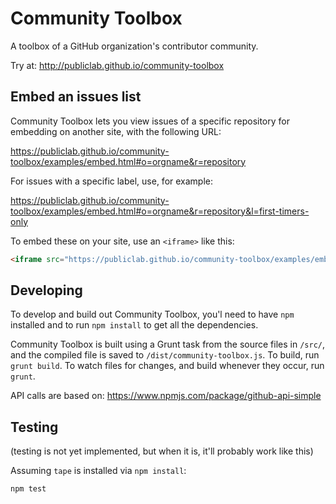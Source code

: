 Community Toolbox
====

A toolbox of a GitHub organization's contributor community.

Try at: http://publiclab.github.io/community-toolbox


## Embed an issues list

Community Toolbox lets you view issues of a specific repository for embedding on another site, with the following URL:

https://publiclab.github.io/community-toolbox/examples/embed.html#o=orgname&r=repository

For issues with a specific label, use, for example: 

https://publiclab.github.io/community-toolbox/examples/embed.html#o=orgname&r=repository&l=first-timers-only

To embed these on your site, use an `<iframe>` like this:

```html
<iframe src="https://publiclab.github.io/community-toolbox/examples/embed.html#o=orgname&r=repository" style="border:none;" width="100%" height="600px"></iframe>
```


## Developing

To develop and build out Community Toolbox, you'l need to have `npm` installed and to run `npm install` to get all the dependencies. 

Community Toolbox is built using a Grunt task from the source files in `/src/`, and the compiled file is saved to `/dist/community-toolbox.js`. To build, run `grunt build`. To watch files for changes, and build whenever they occur, run `grunt`. 

API calls are based on: https://www.npmjs.com/package/github-api-simple


## Testing

(testing is not yet implemented, but when it is, it'll probably work like this)

Assuming `tape` is installed via `npm install`:

`npm test`

